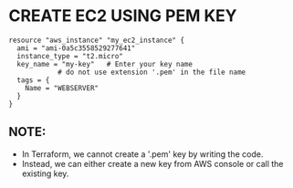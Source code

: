 # CREATE EC2 USING PEM KEY

```hcl
resource "aws_instance" "my_ec2_instance" {
  ami = "ami-0a5c3558529277641"
  instance_type = "t2.micro"
  key_name = "my-key" 	# Enter your key name 
			# do not use extension '.pem' in the file name
  tags = {
    Name = "WEBSERVER"
  }
}
```
## NOTE:
* In Terraform, we cannot create a '.pem' key by writing the code.
* Instead, we can either create a new key from AWS console or call the existing key.
